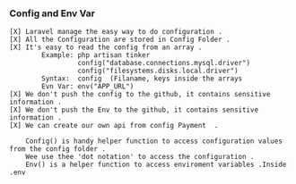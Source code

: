 ###  Config and Env Var
    [X] Laravel manage the easy way to do configuration .
    [X] All the Configuration are stored in Config Folder .
    [X] It's easy to read the config from an array .
            Example: php artisan tinker
                     config("database.connections.mysql.driver")
                     config("filesystems.disks.local.driver")    
            Syntax:  config  (Filaname, keys inside the arrays
            Evn Var: env("APP_URL")
    [X] We don't push the config to the github, it contains sensitive information .
    [X] We don't push the Env to the github, it contains sensitive information .
    [X] We can create our own api from config Payment  .
        
        Config() is handy helper function to access configuration values from the config folder .           
        Wee use thee 'dot notation' to access the configuration .
        Env() is a helper function to access enviroment variables .Inside .env
